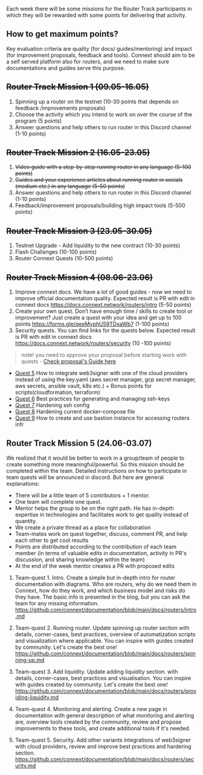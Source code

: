 Each week there will be some missions for the Router Track participants in which they will be rewarded with some points for delivering that activity.

## How to get maximum points? 

Key evaluation criteria are quality (for docs/ guides/mentoring) and impact (for improvement proposals,  feedback and tools). Connext should aim to be a self served platform also for routers, and we need to make sure documentations and guides serve this purpose. 

## ~~Router Track Mission 1 (09.05-16.05)~~

1. Spinning up a router on the testnet (10-30 points that depends on feedback /improvements proposals)
2. Choose the activity which you intend to work on over the course of the program (5 points)
3. Answer questions and help others to run router in this Discord channel (1-10 points)

## ~~Router Track Mission 2 (16.05-23.05)~~

1. ~~Video guide with a step-by-step running router in any language (5-100 points)~~
2. ~~Guides and your experience articles about running router in socials (medium etc.) in any language (5-50 points)~~
3. Answer questions and help others to run router in this Discord channel (1-10 points)
4. Feedback/improvement proposals/building high impact tools (5-500 points)

## ~~Router Track Mission 3 (23.05-30.05)~~
1. Testnet Upgrade - Add liquidity to the new contract (10-30 points)
2. Flash Challanges (10-100 points)
3. Router Connext Quests (10-500 points)

## ~~Router Track Mission 4 (08.06-23.06)~~

1. Improve connext docs. We have a lot of good guides - now we need to improve official documentation quality. Expected result is PR with edit in connext docs https://docs.connext.network/routers/intro (5-50 points)
2. Create your own quest. Don’t have enough time / skills to create tool or improvement?  Just create a quest with your idea and get up to 100 points
https://forms.gle/qeeMyphU59TDxaWb7 (1-100 points)
3. Security quests. You can find links for the quests below. Expected result is PR with edit in connext docs https://docs.connext.network/routers/security (10 -100 points)
> note! you need to approve your proposal before starting work with quests - [Check proposal's Guide here](https://github.com/fmanea/ConnextRouterTrack#router-track-proposals)
- [Quest 5](https://github.com/fmanea/ConnextRouterTrack/blob/main/ChallangesAndQuests.md#quest-5---integrade-web3signer-10-100-points) How to integrate web3signer with one of the cloud providers instead of using the key.yaml (aws secret manager, gcp secret manager, aws secrets, ansible vault, k8s etc.) + Bonus points for scripts(cloudformation, terraform) 
- [Quest 6](https://github.com/fmanea/ConnextRouterTrack/blob/main/ChallangesAndQuests.md#quest-6---best-practices-for-generating-and-managing-ssh-keys-10-30-points) Best practices for generating and managing ssh-keys
- [Quest 7](https://github.com/fmanea/ConnextRouterTrack/blob/main/ChallangesAndQuests.md#quest-7---hardening-ssh-config-10-30-points) Hardening ssh config
- [Quest 8](https://github.com/fmanea/ConnextRouterTrack/blob/main/ChallangesAndQuests.md#quest-8---hardening-current-docker-compose-file-10-30-points) Hardening current docker-compose file
- [Quest 9](https://github.com/fmanea/ConnextRouterTrack/blob/main/ChallangesAndQuests.md#quest-9---how-to-create-and-use-bastion-instance-for-accessing-routers-infrastructure-10-30-points) How to create and use bastion instance for accessing routers infr

## Router Track Mission 5 (24.06-03.07)

We realized that it would be better to work in a group/team of people to create something more meaningful/powerful. So this mission should be completed within the team. Detailed instructions on how to participate in team quests will be announced in discord. But here are general explanations:
- There will be a little team of 5 contributors + 1 mentor. 
- One team will complete one quest.
- Mentor helps the group to be on the right path. He has in-depth expertise in technologies and facilitates work to get quality instead of quantity.
- We create a private thread as a place for collaboration
- Team-mates work on quest together, discuss, comment PR, and help each other to get cool results
- Points are distributed according to the contribution of each team member (in terms of valuable edits in documentation, activity in PR's discussion, and sharing knowledge within the team)  
- At the end of the week mentor creates a PR with proposed edits

1. Team-quest 1. Intro. Create a simple but in-depth intro for router documentation with diagrams. Who are routers, why do we need them in Connext, how do they work, and which business model and risks do they have. The basic info is presented in the blog, but you can ask the team for any missing information. 
https://github.com/connext/documentation/blob/main/docs/routers/intro.md

2. Team-quest 2. Running router. Update spinning up router section with details, corner-cases, best practices, overview of automatization scripts and visualization where applicable. You can inspire with guides created by community. Let's create the best one! https://github.com/connext/documentation/blob/main/docs/routers/spinning-up.md 

3. Team-quest 3. Add liquidity. Update adding liquidity section. with details, corner-cases, best practices and visualisation. You can inspire with guides created by community. Let's create the best one! https://github.com/connext/documentation/blob/main/docs/routers/providing-liquidity.md

4. Team-quest 4. Monitoring and alerting. Create a new page in documentation with general description of what monitoring and alerting are, overview tools created by the community, review and propose improvements to these tools, and create additional tools if it's needed. 

5. Team-quest 5. Security. Add other variants integrations of web3signer with cloud providers, review and improve best practices and hardering section.
https://github.com/connext/documentation/blob/main/docs/routers/security.md


